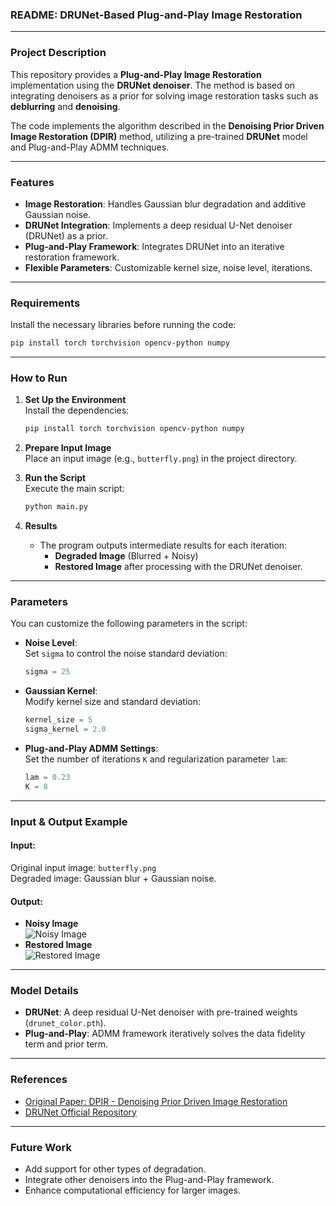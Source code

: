 ### **README: DRUNet-Based Plug-and-Play Image Restoration**

---

### **Project Description**
This repository provides a **Plug-and-Play Image Restoration** implementation using the **DRUNet denoiser**. The method is based on integrating denoisers as a prior for solving image restoration tasks such as **deblurring** and **denoising**.

The code implements the algorithm described in the **Denoising Prior Driven Image Restoration (DPIR)** method, utilizing a pre-trained **DRUNet** model and Plug-and-Play ADMM techniques.

---

### **Features**
- **Image Restoration**: Handles Gaussian blur degradation and additive Gaussian noise.
- **DRUNet Integration**: Implements a deep residual U-Net denoiser (DRUNet) as a prior.
- **Plug-and-Play Framework**: Integrates DRUNet into an iterative restoration framework.
- **Flexible Parameters**: Customizable kernel size, noise level, iterations.

---

### **Requirements**
Install the necessary libraries before running the code:

```bash
pip install torch torchvision opencv-python numpy
```

---


### **How to Run**

1. **Set Up the Environment**  
   Install the dependencies:
   ```bash
   pip install torch torchvision opencv-python numpy
   ```

2. **Prepare Input Image**  
   Place an input image (e.g., `butterfly.png`) in the project directory.

3. **Run the Script**  
   Execute the main script:
   ```bash
   python main.py
   ```

4. **Results**  
   - The program outputs intermediate results for each iteration:
     - **Degraded Image** (Blurred + Noisy)
     - **Restored Image** after processing with the DRUNet denoiser.

---

### **Parameters**
You can customize the following parameters in the script:

- **Noise Level**:  
   Set `sigma` to control the noise standard deviation:
   ```python
   sigma = 25
   ```

- **Gaussian Kernel**:  
   Modify kernel size and standard deviation:
   ```python
   kernel_size = 5
   sigma_kernel = 2.0
   ```

- **Plug-and-Play ADMM Settings**:  
   Set the number of iterations `K` and regularization parameter `lam`:
   ```python
   lam = 0.23
   K = 8
   ```

---

### **Input & Output Example**

#### Input:
Original input image: `butterfly.png`  
Degraded image: Gaussian blur + Gaussian noise.

#### Output:
- **Noisy Image**  
   ![Noisy Image](./Noisy%20Image.jpg)
- **Restored Image**  
   ![Restored Image](./restored_image_cv2.jpg)

---

### **Model Details**
- **DRUNet**: A deep residual U-Net denoiser with pre-trained weights (`drunet_color.pth`).
- **Plug-and-Play**: ADMM framework iteratively solves the data fidelity term and prior term.

---

### **References**
- [Original Paper: DPIR - Denoising Prior Driven Image Restoration](https://arxiv.org/abs/1905.04950)
- [DRUNet Official Repository](https://github.com/cszn/DPIR)

---


### **Future Work**
- Add support for other types of degradation.
- Integrate other denoisers into the Plug-and-Play framework.
- Enhance computational efficiency for larger images.
